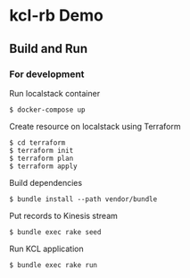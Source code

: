 # kcl-rb Demo

## Build and Run

### For development

Run localstack container

```
$ docker-compose up
```

Create resource on localstack using Terraform

```
$ cd terraform
$ terraform init
$ terraform plan
$ terraform apply
```

Build dependencies

```
$ bundle install --path vendor/bundle
```

Put records to Kinesis stream

```
$ bundle exec rake seed
```

Run KCL application

```
$ bundle exec rake run
```
